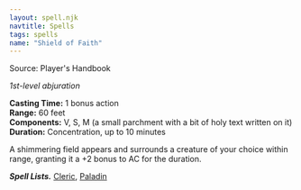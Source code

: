 ```yaml
---
layout: spell.njk
navtitle: Spells
tags: spells
name: "Shield of Faith"
---
```

Source: Player's Handbook

_1st-level abjuration_

**Casting Time:** 1 bonus action  
**Range:** 60 feet  
**Components:** V, S, M (a small parchment with a bit of holy text written on it)  
**Duration:** Concentration, up to 10 minutes

A shimmering field appears and surrounds a creature of your choice within range, granting it a +2 bonus to AC for the duration.

**_Spell Lists._** [Cleric](http://dnd5e.wikidot.com/spells:cleric), [Paladin](http://dnd5e.wikidot.com/spells:paladin)